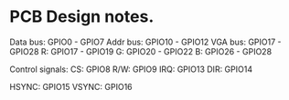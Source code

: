 # PCB Design notes.
Data bus: GPIO0  - GPIO7
Addr bus: GPIO10 - GPIO12
VGA bus:  GPIO17 - GPIO28
    R: GPIO17 - GPIO19
    G: GPIO20 - GPIO22
    B: GPIO26 - GPIO28


Control signals:
CS: GPIO8
R/W: GPIO9
IRQ: GPIO13
DIR: GPIO14

HSYNC: GPIO15
VSYNC: GPIO16
